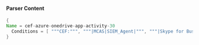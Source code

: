 #### Parser Content
```Java
{
Name = cef-azure-onedrive-app-activity-30
  Conditions = [ """CEF:""", """|MCAS|SIEM_Agent|""", """|Skype for Business activity|""" ]
}
```